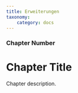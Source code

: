```yaml
---
title: Erweiterungen
taxonomy:
    category: docs
---
```


### Chapter Number

# Chapter Title

Chapter description.